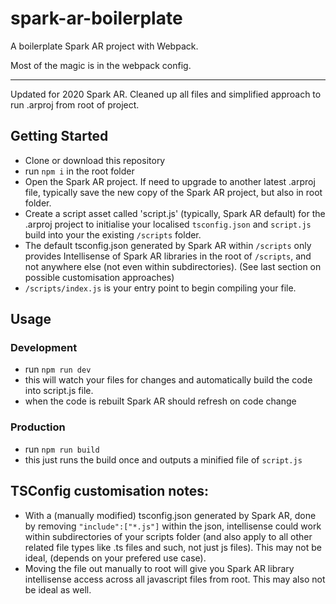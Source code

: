 # spark-ar-boilerplate
A boilerplate Spark AR project with Webpack.

Most of the magic is in the webpack config.

----

Updated for 2020 Spark AR. Cleaned up all files and simplified approach to run .arproj from root of project.

## Getting Started

- Clone or download this repository
- run `npm i` in the root folder
- Open the Spark AR project. If need to upgrade to another latest .arproj file, typically save the new copy of the Spark AR project, but also in root folder.
- Create a script asset called 'script.js' (typically, Spark AR default) for the .arproj project to initialise your localised `tsconfig.json` and `script.js` build into your the existing `/scripts` folder.
- The default tsconfig.json generated by Spark AR within `/scripts` only provides Intellisense of Spark AR libraries in the root of `/scripts`, and not anywhere else (not even within subdirectories). (See last section on possible customisation approaches)
- `/scripts/index.js` is your entry point to begin compiling your file.

## Usage

### Development
- run `npm run dev`
- this will watch your files for changes and automatically build the code into script.js file.
- when the code is rebuilt Spark AR should refresh on code change

### Production
- run `npm run build`
- this just runs the build once and outputs a minified file of `script.js`

## TSConfig customisation notes:

- With a (manually modified) tsconfig.json generated by Spark AR, done by removing `"include":["*.js"]` within the json, intellisense could work within subdirectories of your scripts folder (and also apply to all other related file types like .ts files and such, not just js files). This may not be ideal, (depends on your prefered use case).
- Moving the file out manually to root will give you Spark  AR library intellisense access across all javascript files from root. This may also not be ideal as well.
